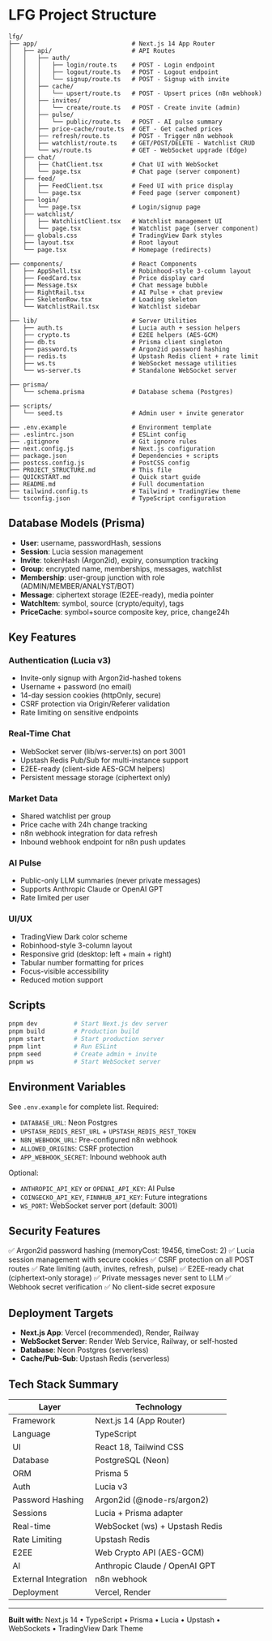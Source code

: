 # LFG Project Structure

```
lfg/
├── app/                          # Next.js 14 App Router
│   ├── api/                      # API Routes
│   │   ├── auth/
│   │   │   ├── login/route.ts    # POST - Login endpoint
│   │   │   ├── logout/route.ts   # POST - Logout endpoint
│   │   │   └── signup/route.ts   # POST - Signup with invite
│   │   ├── cache/
│   │   │   └── upsert/route.ts   # POST - Upsert prices (n8n webhook)
│   │   ├── invites/
│   │   │   └── create/route.ts   # POST - Create invite (admin)
│   │   ├── pulse/
│   │   │   └── public/route.ts   # POST - AI pulse summary
│   │   ├── price-cache/route.ts  # GET - Get cached prices
│   │   ├── refresh/route.ts      # POST - Trigger n8n webhook
│   │   ├── watchlist/route.ts    # GET/POST/DELETE - Watchlist CRUD
│   │   └── ws/route.ts           # GET - WebSocket upgrade (Edge)
│   ├── chat/
│   │   ├── ChatClient.tsx        # Chat UI with WebSocket
│   │   └── page.tsx              # Chat page (server component)
│   ├── feed/
│   │   ├── FeedClient.tsx        # Feed UI with price display
│   │   └── page.tsx              # Feed page (server component)
│   ├── login/
│   │   └── page.tsx              # Login/signup page
│   ├── watchlist/
│   │   ├── WatchlistClient.tsx   # Watchlist management UI
│   │   └── page.tsx              # Watchlist page (server component)
│   ├── globals.css               # TradingView Dark styles
│   ├── layout.tsx                # Root layout
│   └── page.tsx                  # Homepage (redirects)
│
├── components/                   # React Components
│   ├── AppShell.tsx              # Robinhood-style 3-column layout
│   ├── FeedCard.tsx              # Price display card
│   ├── Message.tsx               # Chat message bubble
│   ├── RightRail.tsx             # AI Pulse + chat preview
│   ├── SkeletonRow.tsx           # Loading skeleton
│   └── WatchlistRail.tsx         # Watchlist sidebar
│
├── lib/                          # Server Utilities
│   ├── auth.ts                   # Lucia auth + session helpers
│   ├── crypto.ts                 # E2EE helpers (AES-GCM)
│   ├── db.ts                     # Prisma client singleton
│   ├── password.ts               # Argon2id password hashing
│   ├── redis.ts                  # Upstash Redis client + rate limit
│   ├── ws.ts                     # WebSocket message utilities
│   └── ws-server.ts              # Standalone WebSocket server
│
├── prisma/
│   └── schema.prisma             # Database schema (Postgres)
│
├── scripts/
│   └── seed.ts                   # Admin user + invite generator
│
├── .env.example                  # Environment template
├── .eslintrc.json                # ESLint config
├── .gitignore                    # Git ignore rules
├── next.config.js                # Next.js configuration
├── package.json                  # Dependencies + scripts
├── postcss.config.js             # PostCSS config
├── PROJECT_STRUCTURE.md          # This file
├── QUICKSTART.md                 # Quick start guide
├── README.md                     # Full documentation
├── tailwind.config.ts            # Tailwind + TradingView theme
└── tsconfig.json                 # TypeScript configuration
```

## Database Models (Prisma)

- **User**: username, passwordHash, sessions
- **Session**: Lucia session management
- **Invite**: tokenHash (Argon2id), expiry, consumption tracking
- **Group**: encrypted name, memberships, messages, watchlist
- **Membership**: user-group junction with role (ADMIN/MEMBER/ANALYST/BOT)
- **Message**: ciphertext storage (E2EE-ready), media pointer
- **WatchItem**: symbol, source (crypto/equity), tags
- **PriceCache**: symbol+source composite key, price, change24h

## Key Features

### Authentication (Lucia v3)
- Invite-only signup with Argon2id-hashed tokens
- Username + password (no email)
- 14-day session cookies (httpOnly, secure)
- CSRF protection via Origin/Referer validation
- Rate limiting on sensitive endpoints

### Real-Time Chat
- WebSocket server (lib/ws-server.ts) on port 3001
- Upstash Redis Pub/Sub for multi-instance support
- E2EE-ready (client-side AES-GCM helpers)
- Persistent message storage (ciphertext only)

### Market Data
- Shared watchlist per group
- Price cache with 24h change tracking
- n8n webhook integration for data refresh
- Inbound webhook endpoint for n8n push updates

### AI Pulse
- Public-only LLM summaries (never private messages)
- Supports Anthropic Claude or OpenAI GPT
- Rate limited per user

### UI/UX
- TradingView Dark color scheme
- Robinhood-style 3-column layout
- Responsive grid (desktop: left + main + right)
- Tabular number formatting for prices
- Focus-visible accessibility
- Reduced motion support

## Scripts

```bash
pnpm dev          # Start Next.js dev server
pnpm build        # Production build
pnpm start        # Start production server
pnpm lint         # Run ESLint
pnpm seed         # Create admin + invite
pnpm ws           # Start WebSocket server
```

## Environment Variables

See `.env.example` for complete list. Required:
- `DATABASE_URL`: Neon Postgres
- `UPSTASH_REDIS_REST_URL` + `UPSTASH_REDIS_REST_TOKEN`
- `N8N_WEBHOOK_URL`: Pre-configured n8n webhook
- `ALLOWED_ORIGINS`: CSRF protection
- `APP_WEBHOOK_SECRET`: Inbound webhook auth

Optional:
- `ANTHROPIC_API_KEY` or `OPENAI_API_KEY`: AI Pulse
- `COINGECKO_API_KEY`, `FINNHUB_API_KEY`: Future integrations
- `WS_PORT`: WebSocket server port (default: 3001)

## Security Features

✅ Argon2id password hashing (memoryCost: 19456, timeCost: 2)
✅ Lucia session management with secure cookies
✅ CSRF protection on all POST routes
✅ Rate limiting (auth, invites, refresh, pulse)
✅ E2EE-ready chat (ciphertext-only storage)
✅ Private messages never sent to LLM
✅ Webhook secret verification
✅ No client-side secret exposure

## Deployment Targets

- **Next.js App**: Vercel (recommended), Render, Railway
- **WebSocket Server**: Render Web Service, Railway, or self-hosted
- **Database**: Neon Postgres (serverless)
- **Cache/Pub-Sub**: Upstash Redis (serverless)

## Tech Stack Summary

| Layer | Technology |
|-------|------------|
| Framework | Next.js 14 (App Router) |
| Language | TypeScript |
| UI | React 18, Tailwind CSS |
| Database | PostgreSQL (Neon) |
| ORM | Prisma 5 |
| Auth | Lucia v3 |
| Password Hashing | Argon2id (@node-rs/argon2) |
| Sessions | Lucia + Prisma adapter |
| Real-time | WebSocket (ws) + Upstash Redis |
| Rate Limiting | Upstash Redis |
| E2EE | Web Crypto API (AES-GCM) |
| AI | Anthropic Claude / OpenAI GPT |
| External Integration | n8n webhook |
| Deployment | Vercel, Render |

---

**Built with:** Next.js 14 • TypeScript • Prisma • Lucia • Upstash • WebSockets • TradingView Dark Theme

